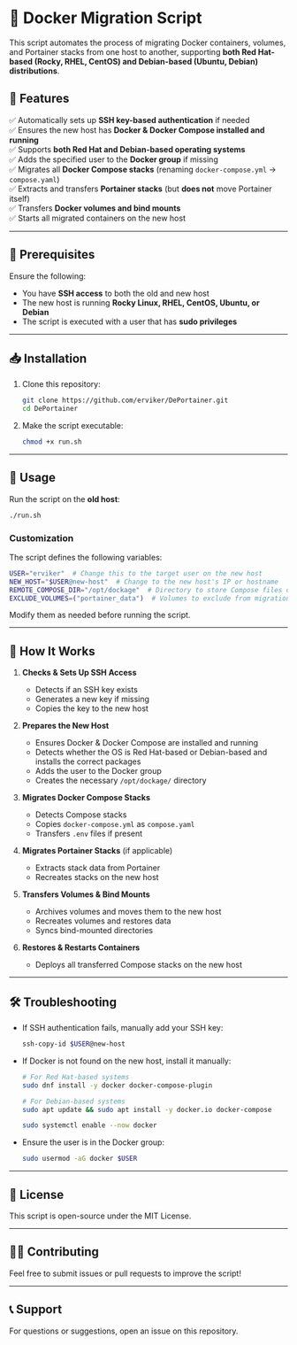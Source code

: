 # 🚀 Docker Migration Script

This script automates the process of migrating Docker containers, volumes, and Portainer stacks from one host to another, supporting **both Red Hat-based (Rocky, RHEL, CentOS) and Debian-based (Ubuntu, Debian) distributions**.

## 📌 Features
✅ Automatically sets up **SSH key-based authentication** if needed  
✅ Ensures the new host has **Docker & Docker Compose installed and running**  
✅ Supports **both Red Hat and Debian-based operating systems**  
✅ Adds the specified user to the **Docker group** if missing  
✅ Migrates all **Docker Compose stacks** (renaming `docker-compose.yml` → `compose.yaml`)  
✅ Extracts and transfers **Portainer stacks** (but **does not** move Portainer itself)  
✅ Transfers **Docker volumes and bind mounts**  
✅ Starts all migrated containers on the new host  

---

## 🔧 Prerequisites
Ensure the following:
- You have **SSH access** to both the old and new host
- The new host is running **Rocky Linux, RHEL, CentOS, Ubuntu, or Debian**
- The script is executed with a user that has **sudo privileges**

---

## 📥 Installation
1. Clone this repository:
   ```sh
   git clone https://github.com/erviker/DePortainer.git
   cd DePortainer
   ```
2. Make the script executable:
   ```sh
   chmod +x run.sh
   ```

---

## 🚀 Usage
Run the script on the **old host**:
```sh
./run.sh
```

### **Customization**
The script defines the following variables:
```sh
USER="erviker"  # Change this to the target user on the new host
NEW_HOST="$USER@new-host"  # Change to the new host's IP or hostname
REMOTE_COMPOSE_DIR="/opt/dockage"  # Directory to store Compose files on new host
EXCLUDE_VOLUMES=("portainer_data")  # Volumes to exclude from migration
```
Modify them as needed before running the script.

---

## 📜 How It Works
1. **Checks & Sets Up SSH Access**
   - Detects if an SSH key exists
   - Generates a new key if missing
   - Copies the key to the new host

2. **Prepares the New Host**
   - Ensures Docker & Docker Compose are installed and running
   - Detects whether the OS is Red Hat-based or Debian-based and installs the correct packages
   - Adds the user to the Docker group
   - Creates the necessary `/opt/dockage/` directory

3. **Migrates Docker Compose Stacks**
   - Detects Compose stacks
   - Copies `docker-compose.yml` as `compose.yaml`
   - Transfers `.env` files if present

4. **Migrates Portainer Stacks** (if applicable)
   - Extracts stack data from Portainer
   - Recreates stacks on the new host

5. **Transfers Volumes & Bind Mounts**
   - Archives volumes and moves them to the new host
   - Recreates volumes and restores data
   - Syncs bind-mounted directories

6. **Restores & Restarts Containers**
   - Deploys all transferred Compose stacks on the new host

---

## 🛠 Troubleshooting
- If SSH authentication fails, manually add your SSH key:
  ```sh
  ssh-copy-id $USER@new-host
  ```
- If Docker is not found on the new host, install it manually:
  ```sh
  # For Red Hat-based systems
  sudo dnf install -y docker docker-compose-plugin
  
  # For Debian-based systems
  sudo apt update && sudo apt install -y docker.io docker-compose
  
  sudo systemctl enable --now docker
  ```
- Ensure the user is in the Docker group:
  ```sh
  sudo usermod -aG docker $USER
  ```

---

## 📜 License
This script is open-source under the MIT License.

---

## 👨‍💻 Contributing
Feel free to submit issues or pull requests to improve the script!

---

## 📞 Support
For questions or suggestions, open an issue on this repository.
